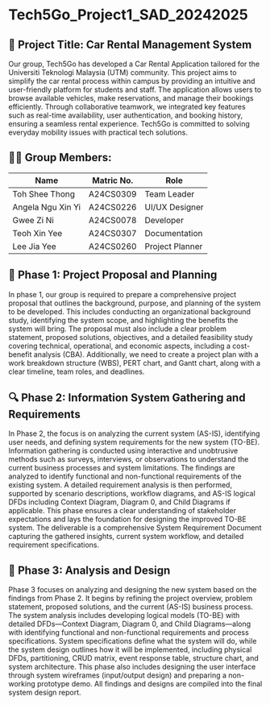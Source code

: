 # Tech5Go_Project1_SAD_20242025

## 📌 Project Title: Car Rental Management System
Our group, Tech5Go has developed a Car Rental Application tailored for the Universiti Teknologi Malaysia (UTM) community. This project aims to simplify the car rental process within campus by providing an intuitive and user-friendly platform for students and staff. The application allows users to browse available vehicles, make reservations, and manage their bookings efficiently. Through collaborative teamwork, we integrated key features such as real-time availability, user authentication, and booking history, ensuring a seamless rental experience. Tech5Go is committed to solving everyday mobility issues with practical tech solutions.

## 🧑‍💻 Group Members:
| Name              | Matric No. | Role             |
|-------------------|------------|------------------|
| Toh Shee Thong    | A24CS0309  | Team Leader      |
| Angela Ngu Xin Yi | A24CS0226  | UI/UX Designer   |
| Gwee Zi Ni        | A24CS0078  | Developer        |
| Teoh Xin Yee      | A24CS0307  | Documentation    |
| Lee Jia Yee       | A24CS0260  | Project Planner  |

## 📖 Phase 1: Project Proposal and Planning
In phase 1, our group is required to prepare a comprehensive project proposal that outlines the background, purpose, and planning of the system to be developed. This includes conducting an organizational background study, identifying the system scope, and highlighting the benefits the system will bring. The proposal must also include a clear problem statement, proposed solutions, objectives, and a detailed feasibility study covering technical, operational, and economic aspects, including a cost-benefit analysis (CBA). Additionally, we need to create a project plan with a work breakdown structure (WBS), PERT chart, and Gantt chart, along with a clear timeline, team roles, and deadlines.

## 🔍 Phase 2: Information System Gathering and Requirements
In Phase 2, the focus is on analyzing the current system (AS-IS), identifying user needs, and defining system requirements for the new system (TO-BE). Information gathering is conducted using interactive and unobtrusive methods such as surveys, interviews, or observations to understand the current business processes and system limitations. The findings are analyzed to identify functional and non-functional requirements of the existing system. A detailed requirement analysis is then performed, supported by scenario descriptions, workflow diagrams, and AS-IS logical DFDs including Context Diagram, Diagram 0, and Child Diagrams if applicable. This phase ensures a clear understanding of stakeholder expectations and lays the foundation for designing the improved TO-BE system. The deliverable is a comprehensive System Requirement Document capturing the gathered insights, current system workflow, and detailed requirement specifications.

## 🚨 Phase 3: Analysis and Design
Phase 3 focuses on analyzing and designing the new system based on the findings from Phase 2. It begins by refining the project overview, problem statement, proposed solutions, and the current (AS-IS) business process. The system analysis includes developing logical models (TO-BE) with detailed DFDs—Context Diagram, Diagram 0, and Child Diagrams—along with identifying functional and non-functional requirements and process specifications. System specifications define what the system will do, while the system design outlines how it will be implemented, including physical DFDs, partitioning, CRUD matrix, event response table, structure chart, and system architecture. This phase also includes designing the user interface through system wireframes (input/output design) and preparing a non-working prototype demo. All findings and designs are compiled into the final system design report.

